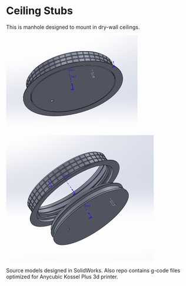 # Ceiling Stubs 
This is manhole designed to mount in dry-wall ceilings.

![Stub](https://github.com/lis0x90/ceiling-stubs/raw/master/docs/view1.png)
![Stub](https://github.com/lis0x90/ceiling-stubs/raw/master/docs/view2.png)

Source models designed in SolidWorks. Also repo contains g-code files optimized for Anycubic Kossel Plus 3d printer.
